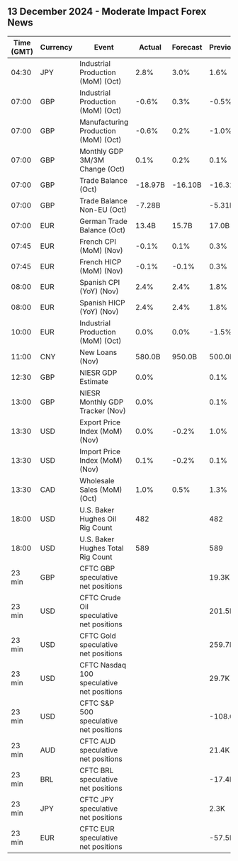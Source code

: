 ## 13 December 2024 - Moderate Impact Forex News

| Time (GMT) | Currency | Event | Actual | Forecast | Previous |
|------|----------|-------|--------|----------|----------|
| 04:30 | JPY | Industrial Production (MoM) (Oct) | 2.8% | 3.0% | 1.6% |
| 07:00 | GBP | Industrial Production (MoM) (Oct) | -0.6% | 0.3% | -0.5% |
| 07:00 | GBP | Manufacturing Production (MoM) (Oct) | -0.6% | 0.2% | -1.0% |
| 07:00 | GBP | Monthly GDP 3M/3M Change (Oct) | 0.1% | 0.2% | 0.1% |
| 07:00 | GBP | Trade Balance (Oct) | -18.97B | -16.10B | -16.32B |
| 07:00 | GBP | Trade Balance Non-EU (Oct) | -7.28B |  | -5.31B |
| 07:00 | EUR | German Trade Balance (Oct) | 13.4B | 15.7B | 17.0B |
| 07:45 | EUR | French CPI (MoM) (Nov) | -0.1% | 0.1% | 0.3% |
| 07:45 | EUR | French HICP (MoM) (Nov) | -0.1% | -0.1% | 0.3% |
| 08:00 | EUR | Spanish CPI (YoY) (Nov) | 2.4% | 2.4% | 1.8% |
| 08:00 | EUR | Spanish HICP (YoY) (Nov) | 2.4% | 2.4% | 1.8% |
| 10:00 | EUR | Industrial Production (MoM) (Oct) | 0.0% | 0.0% | -1.5% |
| 11:00 | CNY | New Loans (Nov) | 580.0B | 950.0B | 500.0B |
| 12:30 | GBP | NIESR GDP Estimate | 0.0% |  | 0.1% |
| 13:00 | GBP | NIESR Monthly GDP Tracker (Nov) | 0.0% |  | 0.1% |
| 13:30 | USD | Export Price Index (MoM) (Nov) | 0.0% | -0.2% | 1.0% |
| 13:30 | USD | Import Price Index (MoM) (Nov) | 0.1% | -0.2% | 0.1% |
| 13:30 | CAD | Wholesale Sales (MoM) (Oct) | 1.0% | 0.5% | 1.3% |
| 18:00 | USD | U.S. Baker Hughes Oil Rig Count | 482 |  | 482 |
| 18:00 | USD | U.S. Baker Hughes Total Rig Count | 589 |  | 589 |
| 23 min | GBP | CFTC GBP speculative net positions |  |  | 19.3K |
| 23 min | USD | CFTC Crude Oil speculative net positions |  |  | 201.5K |
| 23 min | USD | CFTC Gold speculative net positions |  |  | 259.7K |
| 23 min | USD | CFTC Nasdaq 100 speculative net positions |  |  | 29.7K |
| 23 min | USD | CFTC S&P 500 speculative net positions |  |  | -108.6K |
| 23 min | AUD | CFTC AUD speculative net positions |  |  | 21.4K |
| 23 min | BRL | CFTC BRL speculative net positions |  |  | -17.4K |
| 23 min | JPY | CFTC JPY speculative net positions |  |  | 2.3K |
| 23 min | EUR | CFTC EUR speculative net positions |  |  | -57.5K |
